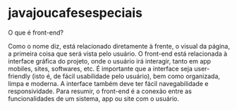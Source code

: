 # javajoucafesespeciais

O que é front-end?

Como o nome diz, está relacionado diretamente à frente, o visual da página, a primeira coisa que será vista pelo usuário. O front-end está relacionada à interface gráfica do projeto, onde o usuário irá interagir, tanto em app mobiles, sites, softwares, etc. É importante que a interface seja user-friendly (isto é, de fácil usabilidade pelo usuário), bem como organizada, limpa e moderna. A interface também deve ter fácil navegabilidade e responsividade. Para resumir, o front-end é a conexão entre as funcionalidades de um sistema, app ou site com o usuário.
